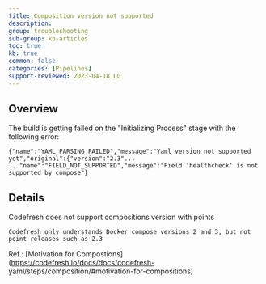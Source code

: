 ```yaml
---
title: Composition version not supported
description: 
group: troubleshooting
sub-group: kb-articles
toc: true
kb: true
common: false
categories: [Pipelines]
support-reviewed: 2023-04-18 LG
---
```


## Overview

The build is getting failed on the "Initializing Process" stage with the
following error:

    
    
    {"name":"YAML_PARSING_FAILED","message":"Yaml version not supported yet","original":{"version":"2.3"...
    ..."name":"FIELD_NOT_SUPPORTED","message":"Field 'healthcheck' is not supported by compose"} 
    

## Details

Codefresh does not support compositions version with points

    
    
    Codefresh only understands Docker compose versions 2 and 3, but not point releases such as 2.3
    

Ref.: [Motivation for Compostions](https://codefresh.io/docs/docs/codefresh-
yaml/steps/composition/#motivation-for-compositions)

